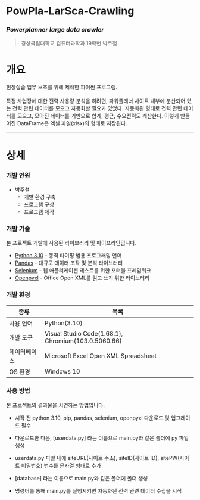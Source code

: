 # PowPla-LarSca-Crawling
### _Powerplanner large data crawler_
>경상국립대학교 컴퓨터과학과 19학번
>박주철

# 개요
현장실습 업무 보조를 위해 제작한 파이썬 프로그램. <br><br>
특정 사업장에 대한 전력 사용량 분석을 하려면, 파워플래너 사이트 내부에 분산되어 있는 전력 관련 데이터를 모으고 자동화할 필요가 있었다.
자동화된 형태로 전력 관련 데이터를 모으고, 모아진 데이터를 기반으로 합계, 평균, 수요전력도 계산한다.
이렇게 만들어진 DataFrame은 엑셀 파일(xlsx)의 형태로 저장된다.
***
# 상세
### 개발 인원
 - 박주철
   - 개발 환경 구축
   - 프로그램 구상
   - 프로그램 제작
### 개발 기술
본 프로젝트 개발에 사용된 라이브러리 및 파이프라인입니다.
- [Python 3.10] - 동적 타이핑 범용 프로그래밍 언어
- [Pandas] - 대규모 데이터 조작 및 분석 라이브러리
- [Selenium] - 웹 애플리케이션 테스트를 위한 포터블 프레임워크
- [Openpyxl] - Office Open XML를 읽고 쓰기 위한 라이브러리

### 개발 환경
| 종류 | 목록 |
| ------ | ------ |
| 사용 언어 | Python(3.10) |
| 개발 도구 | Visual Studio Code(1.68.1), Chromium(103.0.5060.66) |
| 데이터베이스 | Microsoft Excel Open XML Spreadsheet |
| OS 환경 | Windows 10 |

### 사용 방법
본 프로젝트의 결과물을 시연하는 방법입니다.
- 시작 전 python 3.10, pip, pandas, selenium, openpyxl 다운로드 및 업그레이드 필수
- 다운로드한 다음, [userdata.py] 라는 이름으로 main.py와 같은 폴더에 py 파일 생성
- userdata.py 파일 내에 siteURL(사이트 주소), siteID(사이트 ID), sitePW(사이트 비밀번호) 변수를 문자열 형태로 추가
- [database] 라는 이름으로 main.py와 같은 폴더에 폴더 생성
- 명령어를 통해 main.py를 실행시키면 자동화된 전력 관련 데이터 수집을 시작

   [Python 3.10]: <https://www.python.org/downloads/release/python-3100/>
   [Numpy]: <https://github.com/numpy/numpy>
   [Pandas]: <https://github.com/pandas-dev/pandas>
   [Selenium]: <https://github.com/SeleniumHQ/selenium>
   [Openpyxl]: <https://foss.heptapod.net/openpyxl/openpyxl>
